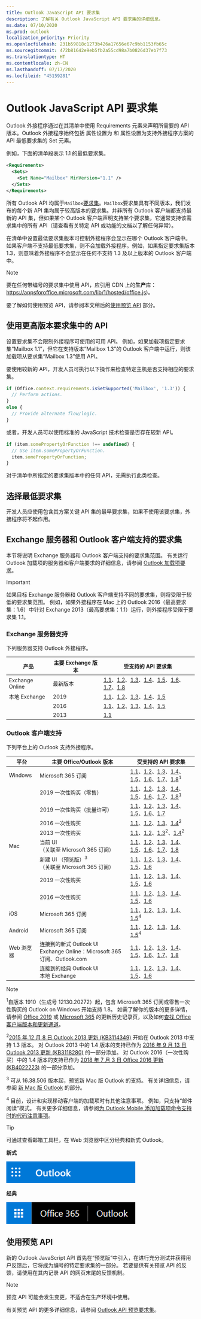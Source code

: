 ```yaml
---
title: Outlook JavaScript API 要求集
description: 了解有关 Outlook JavaScript API 要求集的详细信息。
ms.date: 07/10/2020
ms.prod: outlook
localization_priority: Priority
ms.openlocfilehash: 231b59818c1273b426a17656e67c9bb1153fb65c
ms.sourcegitcommit: 472b81642e9eb5fb2a55cd98a7b0826d37eb7f73
ms.translationtype: HT
ms.contentlocale: zh-CN
ms.lasthandoff: 07/17/2020
ms.locfileid: "45159281"
---
```

# <a name="outlook-javascript-api-requirement-sets"></a>Outlook JavaScript API 要求集

Outlook 外接程序通过在其清单中使用 Requirements 元素来声明所需要的 API 版本。Outlook 外接程序始终包括  属性设置为  和  属性设置为支持外接程序方案的 API 最低要求集的 Set 元素。

例如，下面的清单段表示 1.1 的最低要求集。

```xml
<Requirements>
  <Sets>
    <Set Name="Mailbox" MinVersion="1.1" />
  </Sets>
</Requirements>
```

所有 Outlook API 均属于`Mailbox`[要求集](../../develop/specify-office-hosts-and-api-requirements.md)。`Mailbox`要求集具有不同版本，我们发布的每个新 API 集均属于较高版本的要求集。并非所有 Outlook 客户端都支持最新的 API 集，但如果某个 Outlook 客户端声明支持某个要求集，它通常支持该需求集中的所有 API（请查看有关特定 API 或功能的文档以了解任何异常）。

在清单中设置最低要求集版本可控制外接程序会显示在哪个 Outlook 客户端中。如果客户端不支持最低要求集，则不会加载外接程序。例如，如果指定要求集版本 1.3，则意味着外接程序不会显示在任何不支持 1.3 及以上版本的 Outlook 客户端中。

> [!NOTE]
> 要在任何带编号的要求集中使用 API，应引用 CDN 上的**生产**库：https://appsforoffice.microsoft.com/lib/1/hosted/office.js)。
>
> 要了解如何使用预览 API，请参阅本文稍后的[使用预览 API](#using-preview-apis) 部分。

## <a name="using-apis-from-later-requirement-sets"></a>使用更高版本要求集中的 API

设置要求集不会限制外接程序可使用的可用 API。 例如，如果加载项指定要求集“Mailbox 1.1”，但它在支持版本“Mailbox 1.3”的 Outlook 客户端中运行，则该加载项从要求集“Mailbox 1.3”使用 API。

要使用较新的 API，开发人员可执行以下操作来检查特定主机是否支持相应的要求集。

```js
if (Office.context.requirements.isSetSupported('Mailbox', '1.3')) {
  // Perform actions.
}
else {
  // Provide alternate flow/logic.
}
```

或者，开发人员可以使用标准的 JavaScript 技术检查是否存在较新 API。

```js
if (item.somePropertyOrFunction !== undefined) {
  // Use item.somePropertyOrFunction.
  item.somePropertyOrFunction;
}
```

对于清单中所指定的要求集版本中的任何 API，无需执行此类检查。

## <a name="choosing-a-minimum-requirement-set"></a>选择最低要求集

开发人员应使用包含其方案关键 API 集的最早要求集，如果不使用该要求集，外接程序将不起作用。

## <a name="requirement-sets-supported-by-exchange-servers-and-outlook-clients"></a>Exchange 服务器和 Outlook 客户端支持的要求集

本节将说明 Exchange 服务器和 Outlook 客户端支持的要求集范围。 有关运行 Outlook 加载项的服务器和客户端要求的详细信息，请参阅 [Outlook 加载项要求](../../outlook/add-in-requirements.md)。

> [!IMPORTANT]
> 如果目标 Exchange 服务器和 Outlook 客户端支持不同的要求集，则将受限于较低的要求集范围。 例如，如果外接程序在 Mac 上的 Outlook 2016（最高要求集：1.6）中针对 Exchange 2013（最高要求集：1.1）运行，则外接程序受限于要求集 1.1。

### <a name="exchange-server-support"></a>Exchange 服务器支持

下列服务器支持 Outlook 外接程序。

| 产品 | 主要 Exchange 版本 | 受支持的 API 要求集 |
|---|---|---|
| Exchange Online | 最新版本 | [1.1](../objectmodel/requirement-set-1.1/outlook-requirement-set-1.1.md)、[1.2](../objectmodel/requirement-set-1.2/outlook-requirement-set-1.2.md)、[1.3](../objectmodel/requirement-set-1.3/outlook-requirement-set-1.3.md)、[1.4](../objectmodel/requirement-set-1.4/outlook-requirement-set-1.4.md)、[1.5](../objectmodel/requirement-set-1.5/outlook-requirement-set-1.5.md)、[1.6](../objectmodel/requirement-set-1.6/outlook-requirement-set-1.6.md)、[1.7](../objectmodel/requirement-set-1.7/outlook-requirement-set-1.7.md)、[1.8](../objectmodel/requirement-set-1.8/outlook-requirement-set-1.8.md) |
| 本地 Exchange | 2019 | [1.1](../objectmodel/requirement-set-1.1/outlook-requirement-set-1.1.md)、[1.2](../objectmodel/requirement-set-1.2/outlook-requirement-set-1.2.md)、[1.3](../objectmodel/requirement-set-1.3/outlook-requirement-set-1.3.md)、[1.4](../objectmodel/requirement-set-1.4/outlook-requirement-set-1.4.md)、[1.5](../objectmodel/requirement-set-1.5/outlook-requirement-set-1.5.md) |
|| 2016 | [1.1](../objectmodel/requirement-set-1.1/outlook-requirement-set-1.1.md)、[1.2](../objectmodel/requirement-set-1.2/outlook-requirement-set-1.2.md)、[1.3](../objectmodel/requirement-set-1.3/outlook-requirement-set-1.3.md)、[1.4](../objectmodel/requirement-set-1.4/outlook-requirement-set-1.4.md)、[1.5](../objectmodel/requirement-set-1.5/outlook-requirement-set-1.5.md) |
|| 2013 | [1.1](../objectmodel/requirement-set-1.1/outlook-requirement-set-1.1.md) |

### <a name="outlook-client-support"></a>Outlook 客户端支持

下列平台上的 Outlook 支持外接程序。

| 平台 | 主要 Office/Outlook 版本 | 受支持的 API 要求集 |
|---|---|---|
| Windows | Microsoft 365 订阅 | [1.1](../objectmodel/requirement-set-1.1/outlook-requirement-set-1.1.md)、[1.2](../objectmodel/requirement-set-1.2/outlook-requirement-set-1.2.md)、[1.3](../objectmodel/requirement-set-1.3/outlook-requirement-set-1.3.md)、[1.4](../objectmodel/requirement-set-1.4/outlook-requirement-set-1.4.md)、[1.5](../objectmodel/requirement-set-1.5/outlook-requirement-set-1.5.md)、[1.6](../objectmodel/requirement-set-1.6/outlook-requirement-set-1.6.md)、[1.7](../objectmodel/requirement-set-1.7/outlook-requirement-set-1.7.md)、[1.8](../objectmodel/requirement-set-1.8/outlook-requirement-set-1.8.md)<sup>1</sup> |
|| 2019 一次性购买（零售） | [1.1](../objectmodel/requirement-set-1.1/outlook-requirement-set-1.1.md)、[1.2](../objectmodel/requirement-set-1.2/outlook-requirement-set-1.2.md)、[1.3](../objectmodel/requirement-set-1.3/outlook-requirement-set-1.3.md)、[1.4](../objectmodel/requirement-set-1.4/outlook-requirement-set-1.4.md)、[1.5](../objectmodel/requirement-set-1.5/outlook-requirement-set-1.5.md)、[1.6](../objectmodel/requirement-set-1.6/outlook-requirement-set-1.6.md)、[1.7](../objectmodel/requirement-set-1.7/outlook-requirement-set-1.7.md)、[1.8](../objectmodel/requirement-set-1.8/outlook-requirement-set-1.8.md)<sup>1</sup> |
|| 2019 一次性购买（批量许可） | [1.1](../objectmodel/requirement-set-1.1/outlook-requirement-set-1.1.md)、[1.2](../objectmodel/requirement-set-1.2/outlook-requirement-set-1.2.md)、[1.3](../objectmodel/requirement-set-1.3/outlook-requirement-set-1.3.md)、[1.4](../objectmodel/requirement-set-1.4/outlook-requirement-set-1.4.md)、[1.5](../objectmodel/requirement-set-1.5/outlook-requirement-set-1.5.md)、[1.6](../objectmodel/requirement-set-1.6/outlook-requirement-set-1.6.md)、[1.7](../objectmodel/requirement-set-1.7/outlook-requirement-set-1.7.md) |
|| 2016 一次性购买 | [1.1](../objectmodel/requirement-set-1.1/outlook-requirement-set-1.1.md)、[1.2](../objectmodel/requirement-set-1.2/outlook-requirement-set-1.2.md)、[1.3](../objectmodel/requirement-set-1.3/outlook-requirement-set-1.3.md)、[1.4](../objectmodel/requirement-set-1.4/outlook-requirement-set-1.4.md)<sup>2</sup> |
|| 2013 一次性购买 | [1.1](../objectmodel/requirement-set-1.1/outlook-requirement-set-1.1.md)、[1.2](../objectmodel/requirement-set-1.2/outlook-requirement-set-1.2.md)、[1.3](../objectmodel/requirement-set-1.3/outlook-requirement-set-1.3.md)<sup>2</sup>、[1.4](../objectmodel/requirement-set-1.4/outlook-requirement-set-1.4.md)<sup>2</sup> |
| Mac | 当前 UI<br>（关联至 Microsoft 365 订阅） | [1.1](../objectmodel/requirement-set-1.1/outlook-requirement-set-1.1.md)、[1.2](../objectmodel/requirement-set-1.2/outlook-requirement-set-1.2.md)、[1.3](../objectmodel/requirement-set-1.3/outlook-requirement-set-1.3.md)、[1.4](../objectmodel/requirement-set-1.4/outlook-requirement-set-1.4.md)、[1.5](../objectmodel/requirement-set-1.5/outlook-requirement-set-1.5.md)、[1.6](../objectmodel/requirement-set-1.6/outlook-requirement-set-1.6.md)、[1.7](../objectmodel/requirement-set-1.7/outlook-requirement-set-1.7.md)、[1.8](../objectmodel/requirement-set-1.8/outlook-requirement-set-1.8.md) |
|| 新建 UI （预览版）<sup>3</sup><br>（关联至 Microsoft 365 订阅） | [1.1](../objectmodel/requirement-set-1.1/outlook-requirement-set-1.1.md)、[1.2](../objectmodel/requirement-set-1.2/outlook-requirement-set-1.2.md)、[1.3](../objectmodel/requirement-set-1.3/outlook-requirement-set-1.3.md)、[1.4](../objectmodel/requirement-set-1.4/outlook-requirement-set-1.4.md)、[1.5](../objectmodel/requirement-set-1.5/outlook-requirement-set-1.5.md)、[1.6](../objectmodel/requirement-set-1.6/outlook-requirement-set-1.6.md) |
|| 2019 一次性购买 | [1.1](../objectmodel/requirement-set-1.1/outlook-requirement-set-1.1.md)、[1.2](../objectmodel/requirement-set-1.2/outlook-requirement-set-1.2.md)、[1.3](../objectmodel/requirement-set-1.3/outlook-requirement-set-1.3.md)、[1.4](../objectmodel/requirement-set-1.4/outlook-requirement-set-1.4.md)、[1.5](../objectmodel/requirement-set-1.5/outlook-requirement-set-1.5.md)、[1.6](../objectmodel/requirement-set-1.6/outlook-requirement-set-1.6.md) |
|| 2016 一次性购买 | [1.1](../objectmodel/requirement-set-1.1/outlook-requirement-set-1.1.md)、[1.2](../objectmodel/requirement-set-1.2/outlook-requirement-set-1.2.md)、[1.3](../objectmodel/requirement-set-1.3/outlook-requirement-set-1.3.md)、[1.4](../objectmodel/requirement-set-1.4/outlook-requirement-set-1.4.md)、[1.5](../objectmodel/requirement-set-1.5/outlook-requirement-set-1.5.md)、[1.6](../objectmodel/requirement-set-1.6/outlook-requirement-set-1.6.md) |
| iOS | Microsoft 365 订阅 | [1.1](../objectmodel/requirement-set-1.1/outlook-requirement-set-1.1.md)、[1.2](../objectmodel/requirement-set-1.2/outlook-requirement-set-1.2.md)、[1.3](../objectmodel/requirement-set-1.3/outlook-requirement-set-1.3.md)、[1.4](../objectmodel/requirement-set-1.4/outlook-requirement-set-1.4.md)、[1.5](../objectmodel/requirement-set-1.5/outlook-requirement-set-1.5.md)<sup>4</sup> |
| Android | Microsoft 365 订阅 | [1.1](../objectmodel/requirement-set-1.1/outlook-requirement-set-1.1.md)、[1.2](../objectmodel/requirement-set-1.2/outlook-requirement-set-1.2.md)、[1.3](../objectmodel/requirement-set-1.3/outlook-requirement-set-1.3.md)、[1.4](../objectmodel/requirement-set-1.4/outlook-requirement-set-1.4.md)、[1.5](../objectmodel/requirement-set-1.5/outlook-requirement-set-1.5.md)<sup>4</sup> |
| Web 浏览器 | 连接到的新式 Outlook UI<br>Exchange Online：Microsoft 365 订阅、Outlook.com | [1.1](../objectmodel/requirement-set-1.1/outlook-requirement-set-1.1.md)、[1.2](../objectmodel/requirement-set-1.2/outlook-requirement-set-1.2.md)、[1.3](../objectmodel/requirement-set-1.3/outlook-requirement-set-1.3.md)、[1.4](../objectmodel/requirement-set-1.4/outlook-requirement-set-1.4.md)、[1.5](../objectmodel/requirement-set-1.5/outlook-requirement-set-1.5.md)、[1.6](../objectmodel/requirement-set-1.6/outlook-requirement-set-1.6.md)、[1.7](../objectmodel/requirement-set-1.7/outlook-requirement-set-1.7.md)、[1.8](../objectmodel/requirement-set-1.8/outlook-requirement-set-1.8.md) |
|| 连接到的经典 Outlook UI<br>本地 Exchange | [1.1](../objectmodel/requirement-set-1.1/outlook-requirement-set-1.1.md)、[1.2](../objectmodel/requirement-set-1.2/outlook-requirement-set-1.2.md)、[1.3](../objectmodel/requirement-set-1.3/outlook-requirement-set-1.3.md)、[1.4](../objectmodel/requirement-set-1.4/outlook-requirement-set-1.4.md)、[1.5](../objectmodel/requirement-set-1.5/outlook-requirement-set-1.5.md)、[1.6](../objectmodel/requirement-set-1.6/outlook-requirement-set-1.6.md) |

> [!NOTE]
> <sup>1</sup>自版本 1910（生成号 12130.20272）起，包含 Microsoft 365 订阅或零售一次性购买的 Outlook on Windows 开始支持 1.8。 如需了解你的版本的更多详情，请参阅 [Office 2019](/officeupdates/update-history-office-2019) 或 [Microsoft 365](/officeupdates/update-history-office365-proplus-by-date) 的更新历史记录页，以及如何[查找 Office 客户端版本和更新通道](https://support.office.com/article/about-office-what-version-of-office-am-i-using-932788b8-a3ce-44bf-bb09-e334518b8b19)。
>
> <sup>2</sup>[2015 年 12 月 8 日 Outlook 2013 更新 (KB3114349)](https://support.microsoft.com/kb/3114349) 开始在 Outlook 2013 中支持 1.3 版本。 对 Outlook 2013 中的 1.4 版本的支持已作为 [2016 年 9 月 13 日 Outlook 2013 更新 (KB3118280)](https://support.microsoft.com/help/3118280) 的一部分添加。 对 Outlook 2016（一次性购买）中的 1.4 版本的支持已作为 [2018 年 7 月 3 日 Office 2016 更新 (KB4022223)](https://support.microsoft.com/help/4022223) 的一部分添加。
>
> <sup>3</sup> 可从 16.38.506 版本起，预览新 Mac 版 Outlook 的支持。 有关详细信息，请参阅 [新 Mac 版 Outlook](../../outlook/compare-outlook-add-in-support-in-outlook-for-mac.md#new-outlook-on-mac-preview) 的部分。
>
> <sup>4</sup> 目前，设计和实现移动客户端的加载项时有其他注意事项。 例如，只支持“邮件阅读”模式。 有关更多详细信息，请参阅[为 Outlook Mobile 添加加载项命令支持时的代码注意事项](../../outlook/add-mobile-support.md#code-considerations)。

> [!TIP]
> 可通过查看邮箱工具栏，在 Web 浏览器中区分经典和新式 Outlook。
>
> **新式**
>
> ![新式 Outlook 工具栏的部分屏幕截图](../../images/outlook-on-the-web-new-toolbar.png)
>
> **经典**
>
> ![经典 Outlook 工具栏的部分屏幕截图](../../images/outlook-on-the-web-classic-toolbar.png)

## <a name="using-preview-apis"></a>使用预览 API

新的 Outlook JavaScript API 首先在“预览版”中引入，在进行充分测试并获得用户反馈后，它将成为编号的特定要求集的一部分。 若要提供有关预览 API 的反馈，请使用在其内记录 API 的网页末尾的反馈机制。

> [!NOTE]
> 预览 API 可能会发生变更，不适合在生产环境中使用。

有关预览 API 的更多详细信息，请参阅 [Outlook API 预览要求集](../objectmodel/preview-requirement-set/outlook-requirement-set-preview.md)。
